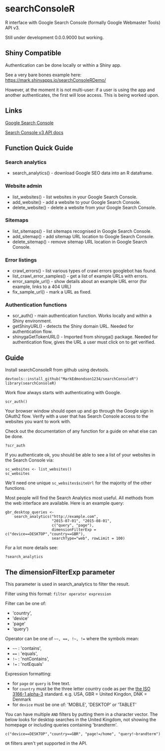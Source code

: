 # searchConsoleR
R interface with Google Search Console (formally Google Webmaster Tools) API v3.

Still under development 0.0.0.9000 but working.

## Shiny Compatible
Authentication can be done locally or within a Shiny app. 

See a very bare bones example here: https://mark.shinyapps.io/searchConsoleRDemo/

 However, at the moment it is not multi-user: if a user is using the app and another authenticates, the first will lose access.  This is being worked upon. 

## Links

[Google Search Console](http://www.google.com/webmasters/tools/)

[Search Console v3 API docs](https://developers.google.com/webmaster-tools/)

## Function Quick Guide

### Search analytics
* search_analytics() - download Google SEO data into an R dataframe.

### Website admin
* list_websites() - list websites in your Google Search Console.
* add_website() - add a website to your Google Search Console.
* delete_website() - delete a website from your Google Search Console.

### Sitemaps
* list_sitemaps() - list sitemaps recognised in Google Search Console.
* add_sitemap() - add sitemap URL location to Google Search Console.
* delete_sitemap() - remove sitemap URL location in Google Search Console.

### Error listings
* crawl_errors() - list various types of crawl errors googlebot has found.
* list_crawl_error_samples() - get a list of example URLs with errors.
* error_sample_url() - show details about an example URL error (for example, links to a 404 URL)
* fix_sample_url() - mark a URL as fixed.

### Authentication functions
* scr_auth() - main authentication function. Works locally and within a Shiny environment.
* getShinyURL() - detects the Shiny domain URL. Needed for authentication flow.
* shinygaGetTokenURL() - Imported from shinyga() package. Needed for authentication flow, gives the URL a user must click on to get verified.

## Guide

Install searchConsoleR from github using devtools.

```
devtools::install_github("MarkEdmondson1234/searchConsoleR")
library(searchConsoleR)
```

Work flow always starts with authenticating with Google.
```
scr_auth()
```

Your browser window should open up and go through the Google sign in OAuth2 flow. Verify with a user that has Search Console access to the websites you want to work with.

Check out the documentation of any function for a guide on what else can be done.
```
?scr_auth
```

If you authenticate ok, you should be able to see a list of your websites in the Search Console via:

```
sc_websites <- list_websites()
sc_websites
```

We'll need one unique ```sc_websites$siteUrl``` for the majority of the other functions.

Most people will find the Search Analytics most useful.  All methods from the web interface are available.  Here is an example query:

```
gbr_desktop_queries <- 
    search_analytics("http://example.com", 
                     "2015-07-01", "2015-08-01", 
                     c("query", "page"), 
                     dimensionFilterExp = c("device==DESKTOP","country==GBR"), 
                     searchType="web", rowLimit = 100)
```

For a lot more details see: 
```
?search_analytics
```

## The dimensionFilterExp parameter

This parameter is used in search_analytics to filter the result.

Filter using this format: ```filter operator expression```

Filter can be one of:

* 'country',
* 'device'
* 'page'
* 'query')

Operator can be one of ```~~, ==, !~, !=``` where the symbols mean:

* `~~` : 'contains',
* `==` : 'equals',
* `!~` : 'notContains',
* `!=` : 'notEquals'

Expression formatting:

* for ```page``` or ```query``` is free text.
* for ```country``` must be the three letter country code as per the [the ISO 3166-1 alpha-3](https://en.wikipedia.org/wiki/ISO_3166-1_alpha-3) standard. e.g. USA, GBR = United Kingdon, DNK = Denmark
* for ```device``` must be one of:  'MOBILE', 'DESKTOP' or 'TABLET'

You can have multiple ```AND``` filters by putting them in a character vector.  The below looks for desktop searches in the United Kingdom, not showing the homepage or including queries containing 'brandterm'.

```
c("device==DESKTOP","country==GBR", "page!=/home", "query!~brandterm")
```

```OR``` filters aren't yet supported in the API.
